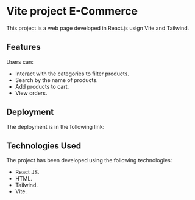 # Vite project E-Commerce

This project is a web page developed in React.js usign Vite and Tailwind.

## Features

Users can:

- Interact with the categories to filter products.
- Search by the name of products.
- Add products to cart.
- View orders.

## Deployment

The deployment is in the following link:



## Technologies Used

The project has been developed using the following technologies:

- React JS.
- HTML.
- Tailwind.
- Vite.

